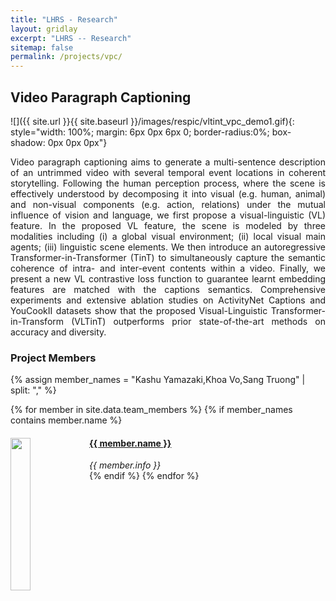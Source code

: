 ```yaml
---
title: "LHRS - Research"
layout: gridlay
excerpt: "LHRS -- Research"
sitemap: false
permalink: /projects/vpc/
---
```


## Video Paragraph Captioning


![]({{ site.url }}{{ site.baseurl }}/images/respic/vltint_vpc_demo1.gif){: style="width: 100%;  margin: 6px 0px 6px 0; border-radius:0%; box-shadow: 0px 0px 0px"}

<div style="text-align: justify">
Video paragraph captioning aims to generate a multi-sentence description of an untrimmed video with several temporal event locations in coherent storytelling. 
Following the human perception process, where the scene is effectively understood by decomposing it into visual (e.g. human, animal) and non-visual components (e.g. action, relations) under the mutual influence of vision and language, we first propose a visual-linguistic (VL) feature. In the proposed VL feature, the scene is modeled by three modalities including (i) a global visual environment; (ii) local visual main agents; (iii) linguistic scene elements. We then introduce an autoregressive Transformer-in-Transformer (TinT) to simultaneously capture the semantic coherence of intra- and inter-event contents within a video. Finally, we present a new VL contrastive loss function to guarantee learnt embedding features are matched with the captions semantics. Comprehensive experiments and extensive ablation studies on ActivityNet Captions and YouCookII datasets show that the proposed Visual-Linguistic Transformer-in-Transform (VLTinT) outperforms prior state-of-the-art methods on accuracy and diversity. 
</div>

### Project Members 

{% assign member_names = "Kashu Yamazaki,Khoa Vo,Sang Truong" | split: "," %}

{% for member in site.data.team_members %}
{% if member_names contains member.name %}
<div class="col-sm-6 clearfix">
  <img src="{{ site.url }}{{ site.baseurl }}/images/teampic/{{ member.photo }}" class="img-responsive" width="25%" style="float: left" />
  <h4><a href="{{ site.url }}{{ site.baseurl }}/team/{{ member.url }}" class="off">{{ member.name }}</a></h4>
  <i>{{ member.info }}</i>
</div>
{% endif %}
{% endfor %}